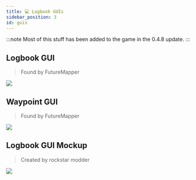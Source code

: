 ```yaml
---
title: 💻 Logbook GUIs
sidebar_position: 3
id: guis
---
```


:::note
Most of this stuff has been added to the game in the 0.4.8 update.
:::

## Logbook GUI
> Found by FutureMapper

![](/images/logbook/gui.png)

## Waypoint GUI
> Found by FutureMapper

![](/images/logbook/waypoint-gui.png)

## Logbook GUI Mockup
> Created by rockstar modder

![](/images/logbook/gui-mockup.png)